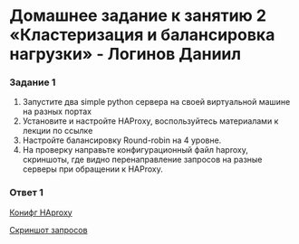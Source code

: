 # Домашнее задание к занятию 2 «Кластеризация и балансировка нагрузки» - Логинов Даниил 

### Задание 1 

1. Запустите два simple python сервера на своей виртуальной машине на разных портах
2. Установите и настройте HAProxy, воспользуйтесь материалами к лекции по ссылке
3. Настройте балансировку Round-robin на 4 уровне.
4. На проверку направьте конфигурационный файл haproxy, скриншоты, где видно перенаправление запросов на разные серверы при обращении к HAProxy.

### Ответ 1

[Конифг HAproxy]()

[Скриншот запросов](https://github.com/Loginochka/sflt.hw/blob/main/media/request-hapr.png)
